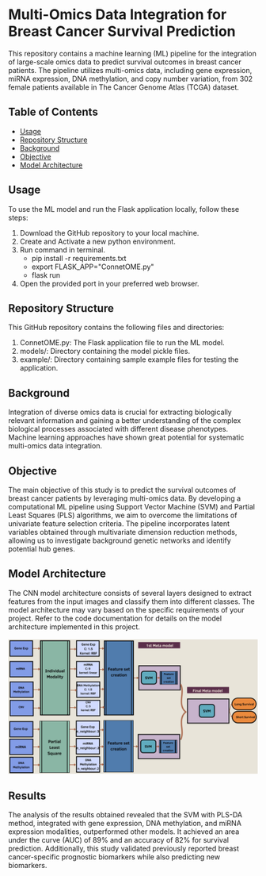 # Multi-Omics Data Integration for Breast Cancer Survival Prediction

This repository contains a machine learning (ML) pipeline for the integration of large-scale omics data to predict survival outcomes in breast cancer patients. The pipeline utilizes multi-omics data, including gene expression, miRNA expression, DNA methylation, and copy number variation, from 302 female patients available in The Cancer Genome Atlas (TCGA) dataset.

## Table of Contents

- [Usage](#Usage)
- [Repository Structure](#Repository-Structure)
- [Background](#Background)
- [Objective](#Objective)
- [Model Architecture](#Model-Architecture)

## Usage
To use the ML model and run the Flask application locally, follow these steps:

1. Download the GitHub repository to your local machine.
1. Create and Activate a new python environment. 
1. Run command in terminal.
    * pip install -r requirements.txt
    * export FLASK_APP="ConnetOME.py"
    * flask run
1. Open the provided port in your preferred web browser.

## Repository Structure

This GitHub repository contains the following files and directories:

1. ConnetOME.py: The Flask application file to run the ML model.
1. models/: Directory containing the model pickle files.
1. example/: Directory containing sample example files for testing the application.


## Background
Integration of diverse omics data is crucial for extracting biologically relevant information and gaining a better understanding of the complex biological processes associated with different disease phenotypes. Machine learning approaches have shown great potential for systematic multi-omics data integration.

## Objective
The main objective of this study is to predict the survival outcomes of breast cancer patients by leveraging multi-omics data. By developing a computational ML pipeline using Support Vector Machine (SVM) and Partial Least Squares (PLS) algorithms, we aim to overcome the limitations of univariate feature selection criteria. The pipeline incorporates latent variables obtained through multivariate dimension reduction methods, allowing us to investigate background genetic networks and identify potential hub genes.

## Model Architecture
The CNN model architecture consists of several layers designed to extract features from the input images and classify them into different classes. The model architecture may vary based on the specific requirements of your project. Refer to the code documentation for details on the model architecture implemented in this project. <br>
<br>
![Alt text](image\Model_Architecture.jpg)



## Results
The analysis of the results obtained revealed that the SVM with PLS-DA method, integrated with gene expression, DNA methylation, and miRNA expression modalities, outperformed other models. It achieved an area under the curve (AUC) of 89% and an accuracy of 82% for survival prediction. Additionally, this study validated previously reported breast cancer-specific prognostic biomarkers while also predicting new biomarkers.


